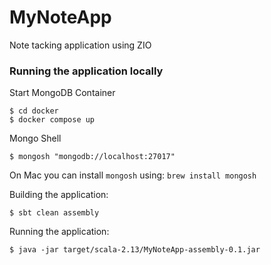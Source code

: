 # MyNoteApp
Note tacking application using ZIO

### Running the application locally
Start MongoDB Container
```
$ cd docker
$ docker compose up
```

Mongo Shell
```
$ mongosh "mongodb://localhost:27017"
```

On Mac you can install `mongosh` using: `brew install mongosh`

Building the application:
```
$ sbt clean assembly
```

Running the application:
```
$ java -jar target/scala-2.13/MyNoteApp-assembly-0.1.jar
```

